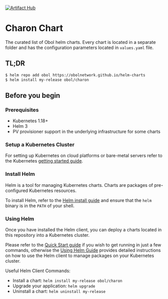 
[![Artifact Hub](https://img.shields.io/endpoint?url=https://artifacthub.io/badge/repository/charon)](https://artifacthub.io/packages/search?repo=charon)

# Charon Chart

The curated list of Obol helm charts. Every chart is located in a separate folder and has the configuration parameters located in `values.yaml` file.

## TL;DR

```bash
$ helm repo add obol https://obolnetwork.github.io/helm-charts
$ helm install my-release obol/charon
```

## Before you begin

### Prerequisites

- Kubernetes 1.18+
- Helm 3
- PV provisioner support in the underlying infrastructure for some charts

### Setup a Kubernetes Cluster

For setting up Kubernetes on cloud platforms or bare-metal servers refer to the
Kubernetes [getting started guide](http://kubernetes.io/docs/getting-started-guides/).

### Install Helm

Helm is a tool for managing Kubernetes charts. Charts are packages of pre-configured Kubernetes resources.

To install Helm, refer to the [Helm install guide](https://github.com/helm/helm#install) and ensure that the `helm`
binary is in the `PATH` of your shell.

### Using Helm

Once you have installed the Helm client, you can deploy a charts located in this repository into a Kubernetes cluster.

Please refer to the [Quick Start guide](https://helm.sh/docs/intro/quickstart/) if you wish to get running in just a few
commands, otherwise the [Using Helm Guide](https://helm.sh/docs/intro/using_helm/) provides detailed instructions on how
to use the Helm client to manage packages on your Kubernetes cluster.

Useful Helm Client Commands:

* Install a chart: `helm install my-release obol/charon`
* Upgrade your application: `helm upgrade`
* Uninstall a chart: `helm uninstall my-release`
